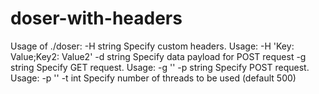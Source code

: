 # doser-with-headers
Usage of ./doser:
  -H string
    	Specify custom headers. Usage: -H 'Key: Value;Key2: Value2'
  -d string
    	Specify data payload for POST request
  -g string
    	Specify GET request. Usage: -g '<url>'
  -p string
    	Specify POST request. Usage: -p '<url>'
  -t int
    	Specify number of threads to be used (default 500)
